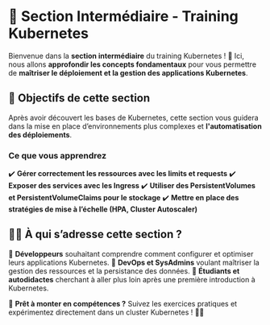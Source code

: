 # 🚀 Section Intermédiaire - Training Kubernetes

Bienvenue dans la **section intermédiaire** du training Kubernetes ! 🎯 Ici,
nous allons **approfondir les concepts fondamentaux** pour vous permettre de
**maîtriser le déploiement et la gestion des applications Kubernetes**.

## 🎯 Objectifs de cette section

Après avoir découvert les bases de Kubernetes, cette section vous guidera dans
la mise en place d’environnements plus complexes et **l'automatisation des
déploiements**.

### Ce que vous apprendrez

✔️ **Gérer correctement les ressources avec les limits et requests**
✔️ **Exposer des services avec les Ingress**
✔️ **Utiliser des PersistentVolumes et PersistentVolumeClaims pour le stockage**
✔️ **Mettre en place des stratégies de mise à l’échelle (HPA, Cluster
Autoscaler)**

## 👨‍💻 À qui s’adresse cette section ?

🔹 **Développeurs** souhaitant comprendre comment configurer et optimiser leurs
applications Kubernetes.
🔹 **DevOps et SysAdmins** voulant maîtriser la gestion des ressources et la
persistance des données.
🔹 **Étudiants et autodidactes** cherchant à aller plus loin après une première
introduction à Kubernetes.

🚀 **Prêt à monter en compétences ?** Suivez les exercices pratiques et
expérimentez directement dans un cluster Kubernetes ! 🎯🔥